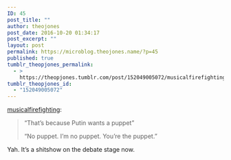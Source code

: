 ```yaml
---
ID: 45
post_title: ""
author: theojones
post_date: 2016-10-20 01:34:17
post_excerpt: ""
layout: post
permalink: https://microblog.theojones.name/?p=45
published: true
tumblr_theopjones_permalink:
  - >
    https://theopjones.tumblr.com/post/152049005072/musicalfirefighting-thats-because-putin-wants
tumblr_theopjones_id:
  - "152049005072"
---
```

<p><a class="tumblr_blog" href="http://musicalfirefighting.tumblr.com/post/152048956954">musicalfirefighting</a>:</p>
<blockquote>
<p>“That’s because Putin wants a puppet”<br /></p>
<p>“No puppet. I’m no puppet. You’re the puppet.”<br /></p>
</blockquote>

<p>Yah. It&rsquo;s a shitshow on the debate stage now. </p>
